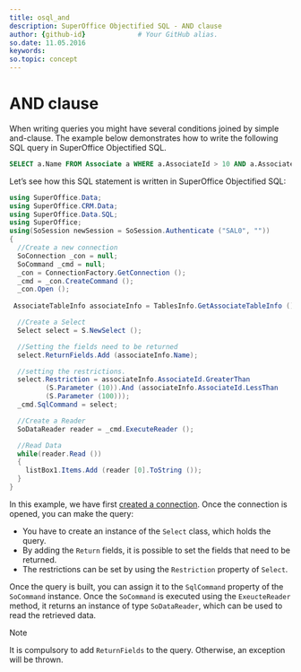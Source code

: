 ```yaml
---
title: osql_and
description: SuperOffice Objectified SQL - AND clause
author: {github-id}             # Your GitHub alias.
so.date: 11.05.2016
keywords:
so.topic: concept
---
```


# AND clause

When writing queries you might have several conditions joined by simple and-clause. The example below demonstrates how to write the following SQL query in SuperOffice Objectified SQL.

```SQL
SELECT a.Name FROM Associate a WHERE a.AssociateId > 10 AND a.AssociateId < 100
```

Let’s see how this SQL statement is written in SuperOffice Objectified SQL:

```csharp
using SuperOffice.Data;
using SuperOffice.CRM.Data;
using SuperOffice.Data.SQL;
using SuperOffice;
using(SoSession newSession = SoSession.Authenticate ("SAL0", ""))
{
  //Create a new connection
  SoConnection _con = null;
  SoCommand _cmd = null;
  _con = ConnectionFactory.GetConnection ();
  _cmd = _con.CreateCommand ();
  _con.Open ();
 
 AssociateTableInfo associateInfo = TablesInfo.GetAssociateTableInfo ();

  //Create a Select
  Select select = S.NewSelect ();

  //Setting the fields need to be returned
  select.ReturnFields.Add (associateInfo.Name);

  //setting the restrictions.
  select.Restriction = associateInfo.AssociateId.GreaterThan
         (S.Parameter (10)).And (associateInfo.AssociateId.LessThan
         (S.Parameter (100)));
  _cmd.SqlCommand = select;

  //Create a Reader
  SoDataReader reader = _cmd.ExecuteReader ();

  //Read Data
  while(reader.Read ())
  {
    listBox1.Items.Add (reader [0].ToString ());
  }
}
```

In this example, we have first [created a connection][1]. Once the connection is opened, you can make the query:

* You have to create an instance of the `Select` class, which holds the query.
* By adding the `Return` fields, it is possible to set the fields that need to be returned.
* The restrictions can be set by using the `Restriction` property of `Select`.

Once the query is built, you can assign it to the `SqlCommand` property of the `SoCommand` instance. Once the `SoCommand` is executed using the `ExeucteReader` method, it returns an instance of type `SoDataReader`, which can be used to read the retrieved data.

> [!NOTE]
> It is compulsory to add `ReturnFields` to the query. Otherwise, an exception will be thrown.

<!-- Referenced links -->
[1]: howto/create-connection.md
